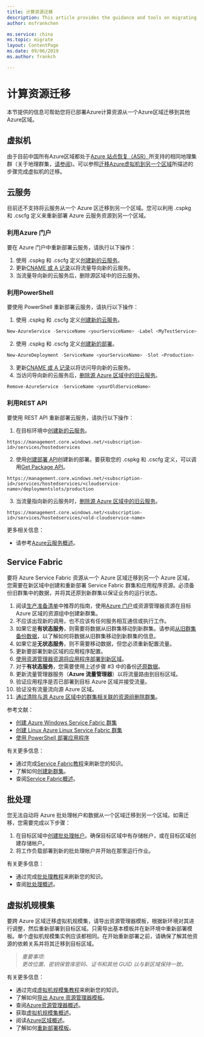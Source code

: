 ```yaml
---
title: 计算资源迁移
description: This article provides the guidance and tools on migrating compute resourse.
author: msfrankchen

ms.service: china 
ms.topic: migrate
layout: ContentPage 
ms.date: 09/06/2019
ms.author: frankch

---
```


# 计算资源迁移
本节提供的信息可帮助您将已部署Azure计算资源从一个Azure区域迁移到其他Azure区域。
  
## 虚拟机  
由于目前中国所有Azure区域都处于[Azure 站点恢复（ASR）](https://docs.azure.cn/zh-cn/site-recovery/site-recovery-overview)所支持的相同地理集群（关于地理群集，[请参阅](https://docs.azure.cn/zh-cn/site-recovery/azure-to-azure-support-matrix#region-support))。可以参照[迁移Azure虚拟机到另一个区域](https://docs.azure.cn/zh-cn/site-recovery/azure-to-azure-tutorial-migrate)所描述的步骤完成虚拟机的迁移。
  
## 云服务  
目前还不支持将云服务从一个 Azure 区迁移到另一个区域。您可以利用 .cspkg 和 .cscfg 定义来重新部署 Azure 云服务资源到另一个区域。
  
### 利用Azure 门户  
要在 Azure 门户中重新部署云服务，请执行以下操作：
1. 使用 .cspkg 和 .cscfg 定义[创建新的云服务](https://docs.azure.cn/zh-cn/cloud-services/cloud-services-how-to-create-deploy-portal)。
2. 更新[CNAME 或 A 记录](https://docs.azure.cn/zh-cn/cloud-services/cloud-services-custom-domain-name-portal)以将流量导向新的云服务。
3. 当流量导向新的云服务后，删除源区域中的旧云服务。
  
### 利用PowerShell  
要使用 PowerShell 重新部署云服务，请执行以下操作：
1. 使用 .cspkg 和 .cscfg 定义[创建新的云服务](https://docs.microsoft.com/zh-cn/powershell/module/servicemanagement/azure/new-azureservice)。
```PowerShell
New-AzureService -ServiceName <yourServiceName> -Label <MyTestService> -Location <targetRegion>  
```
2. 使用 .cspkg 和 .cscfg 定义[创建新的部署](https://docs.microsoft.com/zh-cn/powershell/module/servicemanagement/azure/new-azuredeployment)。  
```PowerShell
New-AzureDeployment -ServiceName <yourServiceName> -Slot <Production> -Package <YourCspkgFile.cspkg> -Configuration <YourConfigFile.cscfg>  
```
3. 更新[CNAME 或 A 记录](https://docs.azure.cn/zh-cn/cloud-services/cloud-services-custom-domain-name-portal)以将访问导向新的云服务。
4. 当访问导向新的云服务后，[删除源 Azure 区域中的旧云服务](https://docs.microsoft.com/zh-cn/powershell/module/servicemanagement/azure/remove-azureservice)。  
```PowerShell
Remove-AzureService -ServiceName <yourOldServiceName>
```
  
### 利用REST API  
要使用 REST API 重新部署云服务，请执行以下操作：
1. 在目标环境中[创建新的云服务](https://docs.microsoft.com/zh-cn/rest/api/compute/cloudservices/rest-create-cloud-service)。
```http
https://management.core.windows.net/<subscription-id>/services/hostedservices  
```
2. 使用[创建部署 API](https://msdn.microsoft.com/library/azure/ee460813.aspx)创建新的部署。要获取您的 .cspkg 和 .cscfg 定义，可以调用[Get Package API](https://docs.microsoft.com/en-us/previous-versions/azure/reference/jj154121(v=azure.100))。 
```http
https://management.core.windows.net/<subscription-id>/services/hostedservices/<cloudservice-name>/deploymentslots/production  
```
3. 当流量指向新的云服务时，[删除源 Azure 区域中的旧云服务](https://docs.microsoft.com/zh-cn/rest/api/compute/cloudservices/rest-delete-cloud-service)。  
```http
https://management.core.windows.net/<subscription-id>/services/hostedservices/<old-cloudservice-name>
```
  
更多相关信息：
* 请参考[Azure云服务概述](https://docs.azure.cn/zh-cn/cloud-services/cloud-services-choose-me)。
  
## Service Fabric  
要将 Azure Service Fabric 资源从一个 Azure 区域迁移到另一个 Azure 区域，您需要在新区域中创建和重新部署 Service Fabric 群集和应用程序资源。必须备份旧群集中的数据，并将其还原到新群集以保证业务的运行状态。
1. 阅读[生产准备清单](https://docs.azure.cn/zh-cn/service-fabric/service-fabric-production-readiness-checklist)中推荐的指南，使用[Azure 门户](https://docs.azure.cn/zh-cn/service-fabric/service-fabric-cluster-creation-via-portal)或资源管理器资源在目标 Azure 区域的资源组中创建新群集。
2. 不应该出现新的调用，也不应该有任何服务相互通信或执行工作。
3. 如果它是**有状态服务**，则需要将数据从旧群集移动到新群集。请参阅[从旧群集备份数据](https://docs.azure.cn/zh-cn/service-fabric/service-fabric-backuprestoreservice-quickstart-azurecluster)，以了解如何将数据从旧群集移动到新群集的信息。
4. 如果它是**无状态服务**，则不需要移动数据，但您必须重新配置流量。
5. 更新要部署到新区域的应用程序配置。
6. [使用资源管理器资源将应用程序部署到新区域](https://docs.azure.cn/zh-cn/service-fabric/service-fabric-application-arm-resource)。
7. 对于**有状态服务**，您需要使用上述步骤 #3 中的备份[还原数据](https://docs.azure.cn/zh-cn/service-fabric/service-fabric-reliable-services-backup-restore#restore-reliable-services)。
8. 更新流量管理器服务（**Azure 流量管理器**）以将流量路由到目标区域。
9. 验证应用程序是否已部署到目标 Azure 区域并接受流量。
10. 验证没有流量流向源 Azure 区域。 
11. [通过清除与源 Azure 区域中的群集相关联的资源组删除群集](https://docs.azure.cn/zh-cn/service-fabric/service-fabric-tutorial-delete-cluster#delete-the-resource-group-containing-the-service-fabric-cluster)。

参考文献：
* [创建 Azure Windows Service Fabric 群集](https://docs.azure.cn/zh-cn/service-fabric/service-fabric-quickstart-containers)
* [创建 Linux Azure Linux Service Fabric 群集](https://docs.azure.cn/zh-cn/service-fabric/service-fabric-quickstart-containers-linux)
* [使用 PowerShell 部署应用程序](https://docs.azure.cn/zh-cn/service-fabric/service-fabric-deploy-remove-applications)

有关更多信息：
* 通过完成[Service Fabric教程](https://docs.azure.cn/zh-cn/service-fabric/#step-by-step-tutorials)来刷新您的知识。
* 了解如何[创建新群集](https://docs.azure.cn/zh-cn/service-fabric/service-fabric-cluster-creation-via-portal)。
* 查阅[Service Fabric概述](https://docs.azure.cn/zh-cn/service-fabric/service-fabric-overview)。

## 批处理

您无法自动将 Azure 批处理帐户和数据从一个区域迁移到另一个区域。如需迁移，您需要完成以下步骤：
1. 在目标区域中[创建批处理帐户](https://docs.azure.cn/zh-cn/batch/batch-account-create-portal)。确保目标区域中有存储帐户，或在目标区域创建存储帐户。
2. 将工作负载部署到新的批处理帐户并开始在那里运行作业。

有关更多信息：
* 通过完成[批处理教程](https://docs.azure.cn/zh-cn/batch/#step-by-step-tutorials)来刷新您的知识。
* 查阅[批处理概述](https://docs.azure.cn/zh-cn/batch/batch-technical-overview)。

## 虚拟机规模集

要跨 Azure 区域迁移虚拟机规模集，请导出资源管理器模板，根据新环境对其进行调整，然后重新部署到目标区域。只需导出基本模板并在新环境中重新部署模板。单个虚拟机规模集实例应该都相同。在开始重新部署之前，请确保了解其他资源的依赖关系并将其迁移到目标区域。

>*重要事项*:  
>*更改位置、密钥保管库密码、证书和其他 GUID 以与新区域保持一致。*
 
有关更多信息：
* 通过完成[虚拟机规模集教程](https://docs.azure.cn/zh-cn/virtual-machine-scale-sets/#step-by-step-tutorials)来刷新您的知识。
* 了解如何[导出 Azure 资源管理器模板](https://docs.azure.cn/zh-cn/azure-resource-manager/manage-resource-groups-portal#export-resource-groups-to-templates)。
* 查阅[Azure资源管理器概述](https://docs.azure.cn/zh-cn/azure-resource-manager/resource-group-overview)。
* 获取[虚拟机规模集概述](https://docs.azure.cn/zh-cn/virtual-machine-scale-sets/overview)。
* 阅读[Azure区域概述](https://www.azure.cn/zh-cn/home/features/products-by-region)。
* 了解如何[重新部署模板](https://docs.azure.cn/zh-cn/azure-resource-manager/resource-group-template-deploy)。
